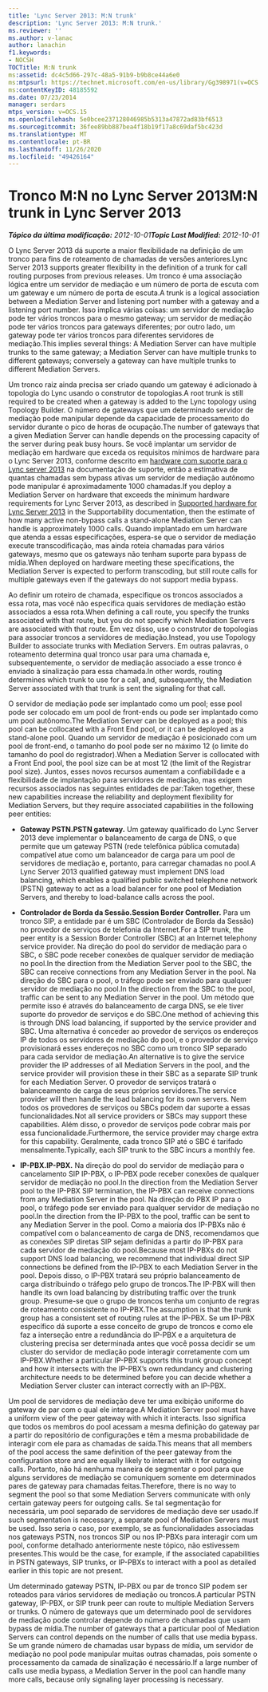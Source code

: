 ```yaml
---
title: 'Lync Server 2013: M:N trunk'
description: 'Lync Server 2013: M:N trunk.'
ms.reviewer: ''
ms.author: v-lanac
author: lanachin
f1.keywords:
- NOCSH
TOCTitle: M:N trunk
ms:assetid: dc4c5d66-297c-48a5-91b9-b9b8ce44a6e0
ms:mtpsurl: https://technet.microsoft.com/en-us/library/Gg398971(v=OCS.15)
ms:contentKeyID: 48185592
ms.date: 07/23/2014
manager: serdars
mtps_version: v=OCS.15
ms.openlocfilehash: 5e0bcee237128046985b5313a47872ad83bf6513
ms.sourcegitcommit: 36fee89bb887bea4f18b19f17a8c69daf5bc423d
ms.translationtype: MT
ms.contentlocale: pt-BR
ms.lasthandoff: 11/26/2020
ms.locfileid: "49426164"
---
```

# <a name="mn-trunk-in-lync-server-2013"></a><span data-ttu-id="88911-103">Tronco M:N no Lync Server 2013</span><span class="sxs-lookup"><span data-stu-id="88911-103">M:N trunk in Lync Server 2013</span></span>

<div data-xmlns="http://www.w3.org/1999/xhtml">

<div class="topic" data-xmlns="http://www.w3.org/1999/xhtml" data-msxsl="urn:schemas-microsoft-com:xslt" data-cs="https://msdn.microsoft.com/">

<div data-asp="https://msdn2.microsoft.com/asp">



</div>

<div id="mainSection">

<div id="mainBody"><span data-ttu-id="88911-104">

<span> </span></span><span class="sxs-lookup"><span data-stu-id="88911-104">

<span> </span></span></span>

<span data-ttu-id="88911-105">_**Tópico da última modificação:** 2012-10-01_</span><span class="sxs-lookup"><span data-stu-id="88911-105">_**Topic Last Modified:** 2012-10-01_</span></span>

<span data-ttu-id="88911-106">O Lync Server 2013 dá suporte a maior flexibilidade na definição de um tronco para fins de roteamento de chamadas de versões anteriores.</span><span class="sxs-lookup"><span data-stu-id="88911-106">Lync Server 2013 supports greater flexibility in the definition of a trunk for call routing purposes from previous releases.</span></span> <span data-ttu-id="88911-107">Um tronco é uma associação lógica entre um servidor de mediação e um número de porta de escuta com um gateway e um número de porta de escuta.</span><span class="sxs-lookup"><span data-stu-id="88911-107">A trunk is a logical association between a Mediation Server and listening port number with a gateway and a listening port number.</span></span> <span data-ttu-id="88911-108">Isso implica várias coisas: um servidor de mediação pode ter vários troncos para o mesmo gateway; um servidor de mediação pode ter vários troncos para gateways diferentes; por outro lado, um gateway pode ter vários troncos para diferentes servidores de mediação.</span><span class="sxs-lookup"><span data-stu-id="88911-108">This implies several things: A Mediation Server can have multiple trunks to the same gateway; a Mediation Server can have multiple trunks to different gateways; conversely a gateway can have multiple trunks to different Mediation Servers.</span></span>

<span data-ttu-id="88911-109">Um tronco raiz ainda precisa ser criado quando um gateway é adicionado à topologia do Lync usando o construtor de topologias.</span><span class="sxs-lookup"><span data-stu-id="88911-109">A root trunk is still required to be created when a gateway is added to the Lync topology using Topology Builder.</span></span> <span data-ttu-id="88911-110">O número de gateways que um determinado servidor de mediação pode manipular depende da capacidade de processamento do servidor durante o pico de horas de ocupação.</span><span class="sxs-lookup"><span data-stu-id="88911-110">The number of gateways that a given Mediation Server can handle depends on the processing capacity of the server during peak busy hours.</span></span> <span data-ttu-id="88911-111">Se você implantar um servidor de mediação em hardware que exceda os requisitos mínimos de hardware para o Lync Server 2013, conforme descrito em [hardware com suporte para o Lync server 2013](lync-server-2013-supported-hardware.md) na documentação de suporte, então a estimativa de quantas chamadas sem bypass ativas um servidor de mediação autônomo pode manipular é aproximadamente 1000 chamadas.</span><span class="sxs-lookup"><span data-stu-id="88911-111">If you deploy a Mediation Server on hardware that exceeds the minimum hardware requirements for Lync Server 2013, as described in [Supported hardware for Lync Server 2013](lync-server-2013-supported-hardware.md) in the Supportability documentation, then the estimate of how many active non-bypass calls a stand-alone Mediation Server can handle is approximately 1000 calls.</span></span> <span data-ttu-id="88911-112">Quando implantado em um hardware que atenda a essas especificações, espera-se que o servidor de mediação execute transcodificação, mas ainda roteia chamadas para vários gateways, mesmo que os gateways não tenham suporte para bypass de mídia.</span><span class="sxs-lookup"><span data-stu-id="88911-112">When deployed on hardware meeting these specifications, the Mediation Server is expected to perform transcoding, but still route calls for multiple gateways even if the gateways do not support media bypass.</span></span>

<span data-ttu-id="88911-113">Ao definir um roteiro de chamada, especifique os troncos associados a essa rota, mas você não especifica quais servidores de mediação estão associados a essa rota.</span><span class="sxs-lookup"><span data-stu-id="88911-113">When defining a call route, you specify the trunks associated with that route, but you do not specify which Mediation Servers are associated with that route.</span></span> <span data-ttu-id="88911-114">Em vez disso, use o construtor de topologias para associar troncos a servidores de mediação.</span><span class="sxs-lookup"><span data-stu-id="88911-114">Instead, you use Topology Builder to associate trunks with Mediation Servers.</span></span> <span data-ttu-id="88911-115">Em outras palavras, o roteamento determina qual tronco usar para uma chamada e, subsequentemente, o servidor de mediação associado a esse tronco é enviado à sinalização para essa chamada.</span><span class="sxs-lookup"><span data-stu-id="88911-115">In other words, routing determines which trunk to use for a call, and, subsequently, the Mediation Server associated with that trunk is sent the signaling for that call.</span></span>

<span data-ttu-id="88911-116">O servidor de mediação pode ser implantado como um pool; esse pool pode ser colocado em um pool de front-ends ou pode ser implantado como um pool autônomo.</span><span class="sxs-lookup"><span data-stu-id="88911-116">The Mediation Server can be deployed as a pool; this pool can be collocated with a Front End pool, or it can be deployed as a stand-alone pool.</span></span> <span data-ttu-id="88911-117">Quando um servidor de mediação é posicionado com um pool de front-end, o tamanho do pool pode ser no máximo 12 (o limite do tamanho do pool do registrador).</span><span class="sxs-lookup"><span data-stu-id="88911-117">When a Mediation Server is collocated with a Front End pool, the pool size can be at most 12 (the limit of the Registrar pool size).</span></span> <span data-ttu-id="88911-118">Juntos, esses novos recursos aumentam a confiabilidade e a flexibilidade de implantação para servidores de mediação, mas exigem recursos associados nas seguintes entidades de par:</span><span class="sxs-lookup"><span data-stu-id="88911-118">Taken together, these new capabilities increase the reliability and deployment flexibility for Mediation Servers, but they require associated capabilities in the following peer entities:</span></span>

  - <span data-ttu-id="88911-119">**Gateway PSTN.**</span><span class="sxs-lookup"><span data-stu-id="88911-119">**PSTN gateway.**</span></span> <span data-ttu-id="88911-120">Um gateway qualificado do Lync Server 2013 deve implementar o balanceamento de carga de DNS, o que permite que um gateway PSTN (rede telefônica pública comutada) compatível atue como um balanceador de carga para um pool de servidores de mediação e, portanto, para carregar chamadas no pool.</span><span class="sxs-lookup"><span data-stu-id="88911-120">A Lync Server 2013 qualified gateway must implement DNS load balancing, which enables a qualified public switched telephone network (PSTN) gateway to act as a load balancer for one pool of Mediation Servers, and thereby to load-balance calls across the pool.</span></span>

  - <span data-ttu-id="88911-121">**Controlador de Borda da Sessão.**</span><span class="sxs-lookup"><span data-stu-id="88911-121">**Session Border Controller.**</span></span> <span data-ttu-id="88911-122">Para um tronco SIP, a entidade par é um SBC (Controlador de Borda da Sessão) no provedor de serviços de telefonia da Internet.</span><span class="sxs-lookup"><span data-stu-id="88911-122">For a SIP trunk, the peer entity is a Session Border Controller (SBC) at an Internet telephony service provider.</span></span> <span data-ttu-id="88911-123">Na direção do pool do servidor de mediação para o SBC, o SBC pode receber conexões de qualquer servidor de mediação no pool.</span><span class="sxs-lookup"><span data-stu-id="88911-123">In the direction from the Mediation Server pool to the SBC, the SBC can receive connections from any Mediation Server in the pool.</span></span> <span data-ttu-id="88911-124">Na direção do SBC para o pool, o tráfego pode ser enviado para qualquer servidor de mediação no pool.</span><span class="sxs-lookup"><span data-stu-id="88911-124">In the direction from the SBC to the pool, traffic can be sent to any Mediation Server in the pool.</span></span> <span data-ttu-id="88911-125">Um método que permite isso é através do balanceamento de carga DNS, se ele tiver suporte do provedor de serviços e do SBC.</span><span class="sxs-lookup"><span data-stu-id="88911-125">One method of achieving this is through DNS load balancing, if supported by the service provider and SBC.</span></span> <span data-ttu-id="88911-126">Uma alternativa é conceder ao provedor de serviços os endereços IP de todos os servidores de mediação do pool, e o provedor de serviço provisionará esses endereços no SBC como um tronco SIP separado para cada servidor de mediação.</span><span class="sxs-lookup"><span data-stu-id="88911-126">An alternative is to give the service provider the IP addresses of all Mediation Servers in the pool, and the service provider will provision these in their SBC as a separate SIP trunk for each Mediation Server.</span></span> <span data-ttu-id="88911-127">O provedor de serviços tratará o balanceamento de carga de seus próprios servidores.</span><span class="sxs-lookup"><span data-stu-id="88911-127">The service provider will then handle the load balancing for its own servers.</span></span> <span data-ttu-id="88911-128">Nem todos os provedores de serviços ou SBCs podem dar suporte a essas funcionalidades.</span><span class="sxs-lookup"><span data-stu-id="88911-128">Not all service providers or SBCs may support these capabilities.</span></span> <span data-ttu-id="88911-129">Além disso, o provedor de serviços pode cobrar mais por essa funcionalidade.</span><span class="sxs-lookup"><span data-stu-id="88911-129">Furthermore, the service provider may charge extra for this capability.</span></span> <span data-ttu-id="88911-130">Geralmente, cada tronco SIP até o SBC é tarifado mensalmente.</span><span class="sxs-lookup"><span data-stu-id="88911-130">Typically, each SIP trunk to the SBC incurs a monthly fee.</span></span>

  - <span data-ttu-id="88911-131">**IP-PBX.**</span><span class="sxs-lookup"><span data-stu-id="88911-131">**IP-PBX.**</span></span> <span data-ttu-id="88911-132">Na direção do pool do servidor de mediação para o cancelamento SIP IP-PBX, o IP-PBX pode receber conexões de qualquer servidor de mediação no pool.</span><span class="sxs-lookup"><span data-stu-id="88911-132">In the direction from the Mediation Server pool to the IP-PBX SIP termination, the IP-PBX can receive connections from any Mediation Server in the pool.</span></span> <span data-ttu-id="88911-133">Na direção do PBX IP para o pool, o tráfego pode ser enviado para qualquer servidor de mediação no pool.</span><span class="sxs-lookup"><span data-stu-id="88911-133">In the direction from the IP-PBX to the pool, traffic can be sent to any Mediation Server in the pool.</span></span> <span data-ttu-id="88911-134">Como a maioria dos IP-PBXs não é compatível com o balanceamento de carga de DNS, recomendamos que as conexões SIP diretas SIP sejam definidas a partir do IP-PBX para cada servidor de mediação do pool.</span><span class="sxs-lookup"><span data-stu-id="88911-134">Because most IP-PBXs do not support DNS load balancing, we recommend that individual direct SIP connections be defined from the IP-PBX to each Mediation Server in the pool.</span></span> <span data-ttu-id="88911-135">Depois disso, o IP-PBX tratará seu próprio balanceamento de carga distribuindo o tráfego pelo grupo de troncos.</span><span class="sxs-lookup"><span data-stu-id="88911-135">The IP-PBX will then handle its own load balancing by distributing traffic over the trunk group.</span></span> <span data-ttu-id="88911-136">Presume-se que o grupo de troncos tenha um conjunto de regras de roteamento consistente no IP-PBX.</span><span class="sxs-lookup"><span data-stu-id="88911-136">The assumption is that the trunk group has a consistent set of routing rules at the IP-PBX.</span></span> <span data-ttu-id="88911-137">Se um IP-PBX específico dá suporte a esse conceito de grupo de troncos e como ele faz a interseção entre a redundância do IP-PBX e a arquitetura de clustering precisa ser determinada antes que você possa decidir se um cluster do servidor de mediação pode interagir corretamente com um IP-PBX.</span><span class="sxs-lookup"><span data-stu-id="88911-137">Whether a particular IP-PBX supports this trunk group concept and how it intersects with the IP-PBX’s own redundancy and clustering architecture needs to be determined before you can decide whether a Mediation Server cluster can interact correctly with an IP-PBX.</span></span>

<span data-ttu-id="88911-138">Um pool de servidores de mediação deve ter uma exibição uniforme do gateway de par com o qual ele interage.</span><span class="sxs-lookup"><span data-stu-id="88911-138">A Mediation Server pool must have a uniform view of the peer gateway with which it interacts.</span></span> <span data-ttu-id="88911-139">Isso significa que todos os membros do pool acessam a mesma definição do gateway par a partir do repositório de configurações e têm a mesma probabilidade de interagir com ele para as chamadas de saída.</span><span class="sxs-lookup"><span data-stu-id="88911-139">This means that all members of the pool access the same definition of the peer gateway from the configuration store and are equally likely to interact with it for outgoing calls.</span></span> <span data-ttu-id="88911-140">Portanto, não há nenhuma maneira de segmentar o pool para que alguns servidores de mediação se comuniquem somente em determinados pares de gateway para chamadas feitas.</span><span class="sxs-lookup"><span data-stu-id="88911-140">Therefore, there is no way to segment the pool so that some Mediation Servers communicate with only certain gateway peers for outgoing calls.</span></span> <span data-ttu-id="88911-141">Se tal segmentação for necessária, um pool separado de servidores de mediação deve ser usado.</span><span class="sxs-lookup"><span data-stu-id="88911-141">If such segmentation is necessary, a separate pool of Mediation Servers must be used.</span></span> <span data-ttu-id="88911-142">Isso seria o caso, por exemplo, se as funcionalidades associadas nos gateways PSTN, nos troncos SIP ou nos IP-PBXs para interagir com um pool, conforme detalhado anteriormente neste tópico, não estivessem presentes.</span><span class="sxs-lookup"><span data-stu-id="88911-142">This would be the case, for example, if the associated capabilities in PSTN gateways, SIP trunks, or IP-PBXs to interact with a pool as detailed earlier in this topic are not present.</span></span>

<span data-ttu-id="88911-143">Um determinado gateway PSTN, IP-PBX ou par de tronco SIP podem ser roteados para vários servidores de mediação ou troncos.</span><span class="sxs-lookup"><span data-stu-id="88911-143">A particular PSTN gateway, IP-PBX, or SIP trunk peer can route to multiple Mediation Servers or trunks.</span></span> <span data-ttu-id="88911-144">O número de gateways que um determinado pool de servidores de mediação pode controlar depende do número de chamadas que usam bypass de mídia.</span><span class="sxs-lookup"><span data-stu-id="88911-144">The number of gateways that a particular pool of Mediation Servers can control depends on the number of calls that use media bypass.</span></span> <span data-ttu-id="88911-145">Se um grande número de chamadas usar bypass de mídia, um servidor de mediação no pool pode manipular muitas outras chamadas, pois somente o processamento da camada de sinalização é necessário.</span><span class="sxs-lookup"><span data-stu-id="88911-145">If a large number of calls use media bypass, a Mediation Server in the pool can handle many more calls, because only signaling layer processing is necessary.</span></span>

<span data-ttu-id="88911-146"></div>

<span> </span>

</div>

</div>

</span><span class="sxs-lookup"><span data-stu-id="88911-146"></div>

<span> </span>

</div>

</div>

</span></span></div>

